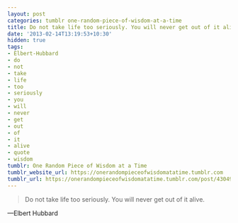 ```yaml
---
layout: post
categories: tumblr one-random-piece-of-wisdom-at-a-time
title: Do not take life too seriously. You will never get out of it alive.
date: '2013-02-14T13:19:53+10:30'
hidden: true
tags:
- Elbert-Hubbard
- do
- not
- take
- life
- too
- seriously
- you
- will
- never
- get
- out
- of
- it
- alive
- quote
- wisdom
tumblr: One Random Piece of Wisdom at a Time
tumblr_website_url: https://onerandompieceofwisdomatatime.tumblr.com
tumblr_url: https://onerandompieceofwisdomatatime.tumblr.com/post/43049190472/do-not-take-life-too-seriously-you-will-never-get
---
```

> Do not take life too seriously. You will never get out of it alive.

—Elbert Hubbard
